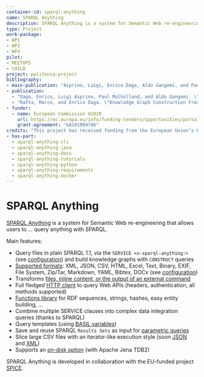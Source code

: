 ```yaml
---
container-id: sparql-anything
name: SPARQL Anything
description: SPARQL Anything is a system for Semantic Web re-engineering that allows to query non-RDF files as-if they are in RDF.
type: Project
work-package: 
- WP1
- WP2
- WP4
pilot:
- MEETUPS
- CHILD
project: polifonia-project
bibliography:
- main-publication: "Asprino, Luigi, Enrico Daga, Aldo Gangemi, and Paul Mulholland. \"Knowledge Graph Construction with a façade: a unified method to access heterogeneous data sources on the Web.\" ACM Transactions on Internet Technology 23, no. 1 (2023): 1-31. https://dl.acm.org/doi/pdf/10.1145/3555312"
- publication: 
  - "Daga, Enrico, Luigi Asprino, Paul Mulholland, and Aldo Gangemi. \"Facade-X: an opinionated approach to SPARQL anything.\" Studies on the Semantic Web 53 (2021): 58-73."
  - "Ratta, Marco, and Enrico Daga. \"Knowledge Graph Construction From MusicXML\": An Empirical Investigation With SPARQL Anything. http://oro.open.ac.uk/85326/1/Music_Knowledge_Graphs_Paper%20%281%29.pdf"
- funder:
  - name: European Commission H2020
    url: https://ec.europa.eu/info/funding-tenders/opportunities/portal/screen/programmes/h2020
    grant-agreement: "GA101004746"
credits: "This project has received funding from the European Union’s Horizon 2020 research and innovation programme under grant agreement GA101004746. The communication reflects only the author’s view and the Research Executive Agency is not responsible for any use that may be made of the information it contains."
- has-part:
  - sparql-anything-cli
  - sparql-anything-java
  - sparql-anything-docs
  - sparql-anything-tutorials
  - sparql-anything-python
  - sparql-anything-requirements
  - sparql-anything-docker
---
```


# SPARQL Anything

[SPARQL Anything](http://sparql-anything.eu) is a system for Semantic Web re-engineering that allows users to ... query anything with SPARQL.

Main features:
- Query files in plain SPARQL 1.1, via the `SERVICE <x-sparql-anything:>` (see [configuration](https://sparql-anything.readthedocs.io/en/latest/#configuration)) and build knowledge graphs with `CONSTRUCT` queries
- [Supported formats](https://sparql-anything.readthedocs.io/en/latest/#supported-formats): XML, JSON, CSV, HTML, Excel, Text, Binary, EXIF, File System, Zip/Tar, Markdown, YAML, Bibtex, DOCx (see [configuration](#format-specific-options))
- Transforms [files, inline content, or the output of an external command](https://sparql-anything.readthedocs.io/en/latest/#general-purpose-options)
- Full fledged [HTTP client](#http-options) to query Web APIs (headers, authentication, all methods supported)
- [Functions library](https://sparql-anything.readthedocs.io/en/latest/#functions-and-magic-properties) for RDF sequences, strings, hashes, easy entity building, ...
- Combine multiple SERVICE clauses into complex data integration queries (thanks to SPARQL)
- Query templates (using [BASIL variables](https://sparql-anything.readthedocs.io/en/latest/#query-templates-and-variable-bindings))
- Save and reuse SPARQL `Results Sets` as input for [parametric queries](https://sparql-anything.readthedocs.io/en/latest/#query-templates-and-variable-bindings)
- Slice large CSV files with an iterator-like execution style (soon [JSON](https://github.com/SPARQL-Anything/sparql.anything/issues/202) and [XML](https://github.com/SPARQL-Anything/sparql.anything/issues/203))
- Supports an [on-disk option](https://sparql-anything.readthedocs.io/en/latest/#general-purpose-options) (with Apache Jena TDB2)

SPARQL Anything is developed in collaboration with the EU-funded project [SPICE](http://spice-h2020.eu).